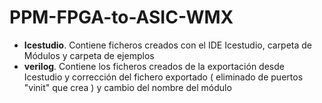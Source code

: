 # PPM-FPGA-to-ASIC-WMX  

* **Icestudio**. Contiene ficheros creados con el IDE Icestudio, carpeta de Módulos y carpeta de ejemplos  
* **verilog**. Contiene los ficheros creados de la exportación desde Icestudio y corrección del fichero exportado ( eliminado de puertos "vinit" que crea ) y cambio del nombre del módulo   

